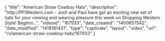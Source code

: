 {
    "title": "American Straw Cowboy Hats",
    "description": "http:\/\/PFIWestern.com - Josh and Paul have got an exciting new set of hats for your viewing and wearing pleasure this week on Shopping Western Style! Beginni...",
    "videoid": "167933",
    "date_created": "1400657542",
    "date_modified": "1418181431",
    "type": "captivate",
    "layout": "video",
    "url": "\/v\/american-straw-cowboy-hats\/167933"
}